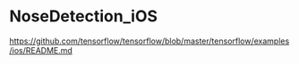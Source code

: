 # NoseDetection_iOS
https://github.com/tensorflow/tensorflow/blob/master/tensorflow/examples/ios/README.md
